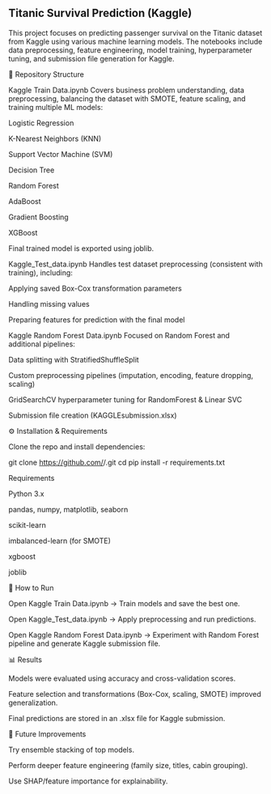 ## Titanic Survival Prediction (Kaggle)

This project focuses on predicting passenger survival on the Titanic dataset from Kaggle using various machine learning models. The notebooks include data preprocessing, feature engineering, model training, hyperparameter tuning, and submission file generation for Kaggle.

📂 Repository Structure

Kaggle Train Data.ipynb
Covers business problem understanding, data preprocessing, balancing the dataset with SMOTE, feature scaling, and training multiple ML models:

Logistic Regression

K-Nearest Neighbors (KNN)

Support Vector Machine (SVM)

Decision Tree

Random Forest

AdaBoost

Gradient Boosting

XGBoost

Final trained model is exported using joblib.

Kaggle_Test_data.ipynb
Handles test dataset preprocessing (consistent with training), including:

Applying saved Box-Cox transformation parameters

Handling missing values

Preparing features for prediction with the final model

Kaggle Random Forest Data.ipynb
Focused on Random Forest and additional pipelines:

Data splitting with StratifiedShuffleSplit

Custom preprocessing pipelines (imputation, encoding, feature dropping, scaling)

GridSearchCV hyperparameter tuning for RandomForest & Linear SVC

Submission file creation (KAGGLEsubmission.xlsx)

⚙️ Installation & Requirements

Clone the repo and install dependencies:

git clone https://github.com/<your-username>/<your-repo>.git
cd <your-repo>
pip install -r requirements.txt

Requirements

Python 3.x

pandas, numpy, matplotlib, seaborn

scikit-learn

imbalanced-learn (for SMOTE)

xgboost

joblib

🚀 How to Run

Open Kaggle Train Data.ipynb → Train models and save the best one.

Open Kaggle_Test_data.ipynb → Apply preprocessing and run predictions.

Open Kaggle Random Forest Data.ipynb → Experiment with Random Forest pipeline and generate Kaggle submission file.

📊 Results

Models were evaluated using accuracy and cross-validation scores.

Feature selection and transformations (Box-Cox, scaling, SMOTE) improved generalization.

Final predictions are stored in an .xlsx file for Kaggle submission.

🔮 Future Improvements

Try ensemble stacking of top models.

Perform deeper feature engineering (family size, titles, cabin grouping).

Use SHAP/feature importance for explainability.
